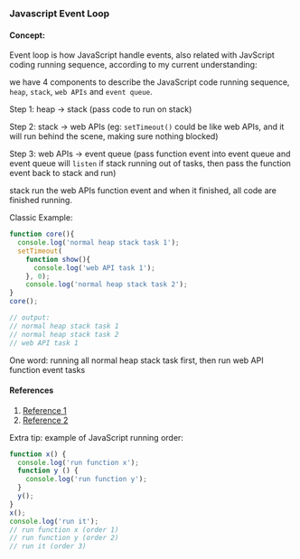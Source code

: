 ### Javascript Event Loop

#### Concept:

Event loop is how JavaScript handle events, also related with JavScript coding running sequence, according to my current understanding:

we have 4 components to describe the JavaScript code running sequence, `heap`, `stack`, `web APIs` and `event queue`.

Step 1: heap -> stack (pass code to run on stack)

Step 2: stack -> web APIs (eg: `setTimeout()` could be like web APIs, and it will run behind the scene, making sure nothing blocked)

Step 3: web APIs -> event queue (pass function event into event queue and event queue will `listen` if stack running out of tasks, then pass the function event back to stack and run)

stack run the web APIs function event and when it finished, all code are finished running.

Classic Example:

``` js
function core(){
  console.log('normal heap stack task 1');
  setTimeout(
    function show(){
      console.log('web API task 1');
    }, 0);
	console.log('normal heap stack task 2');
}
core();

// output:
// normal heap stack task 1
// normal heap stack task 2
// web API task 1
```

One word: running all normal heap stack task first, then run web API function event tasks



#### References

1. <a href="https://www.youtube.com/watch?v=8aGhZQkoFbQ" target="_blank">Reference 1</a>
2. <a href="https://www.youtube.com/watch?v=XzXIMZMN9k4" target="_blank">Reference 2</a>

Extra tip: example of JavaScript running order:

```js
function x() {
  console.log('run function x');
  function y () {
    console.log('run function y');
  }
  y();
}
x();
console.log('run it');
// run function x (order 1)
// run function y (order 2)
// run it (order 3)
```
